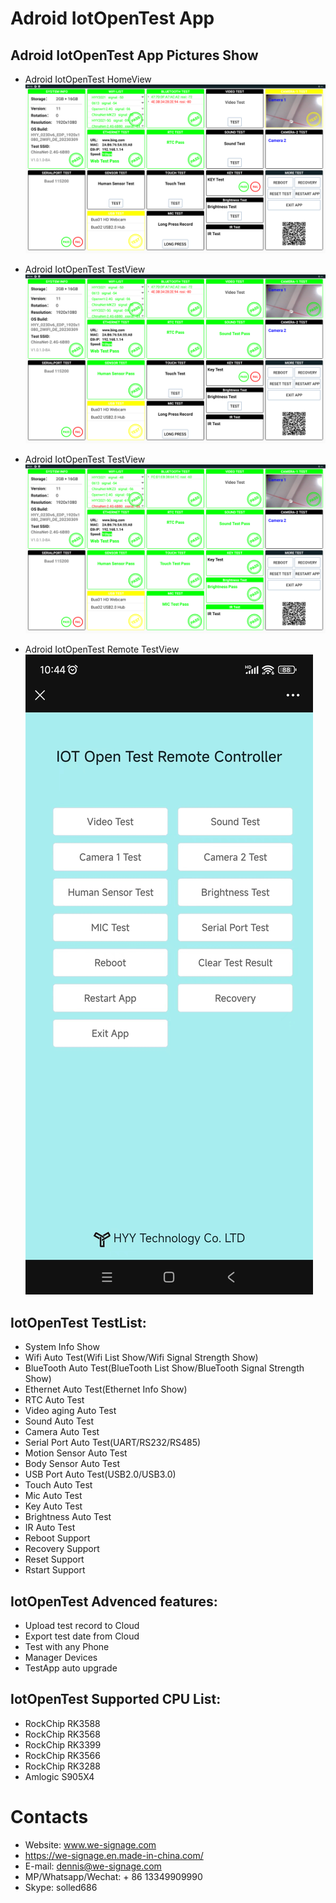 # Adroid IotOpenTest App

## Adroid IotOpenTest App Pictures Show
- Adroid IotOpenTest HomeView
![Adroid IotOpenTest Home View](./Documents/pictures/home_page.png)

- Adroid IotOpenTest TestView
![Adroid IotOpenTest Test View](./Documents/pictures/test_page-1.png)

- Adroid IotOpenTest TestView
![Adroid IotOpenTest Test View](./Documents/pictures/test_page-2.png)

- Adroid IotOpenTest Remote TestView
![Adroid IotOpenTest Test View](./Documents/pictures/Remote_Control_Test.jpeg)

## IotOpenTest TestList:
- System Info Show
- Wifi Auto Test(Wifi List Show/Wifi Signal Strength Show)
- BlueTooth Auto Test(BlueTooth List Show/BlueTooth Signal Strength Show)
- Ethernet Auto Test(Ethernet Info Show)
- RTC Auto Test
- Video aging Auto Test
- Sound Auto Test
- Camera Auto Test
- Serial Port Auto Test(UART/RS232/RS485)
- Motion Sensor Auto Test
- Body Sensor Auto Test
- USB Port Auto Test(USB2.0/USB3.0)
- Touch Auto Test
- Mic Auto Test
- Key Auto Test
- Brightness Auto Test
- IR Auto Test
- Reboot Support
- Recovery Support
- Reset Support
- Rstart Support

## IotOpenTest Advenced features:
- Upload test record to Cloud
- Export test date from Cloud
- Test with any Phone
- Manager Devices
- TestApp auto upgrade

## IotOpenTest Supported CPU List:
- RockChip RK3588
- RockChip RK3568
- RockChip RK3399
- RockChip RK3566
- RockChip RK3288
- Amlogic S905X4

# Contacts

- Website: www.we-signage.com
- https://we-signage.en.made-in-china.com/
- E-mail: dennis@we-signage.com
- MP/Whatsapp/Wechat: + 86 13349909990
- Skype: solled686